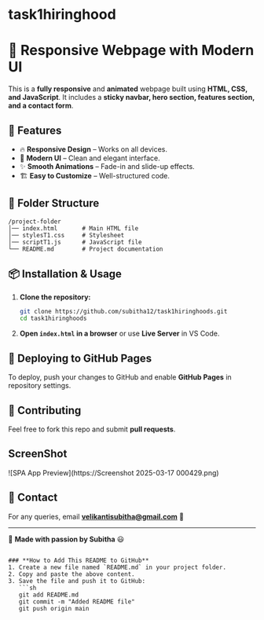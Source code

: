 # task1hiringhood
# 🚀 Responsive Webpage with Modern UI

This is a **fully responsive** and **animated** webpage built using **HTML, CSS, and JavaScript**. It includes a **sticky navbar, hero section, features section, and a contact form**.

## 🌟 Features
- 🔥 **Responsive Design** – Works on all devices.
- 🎨 **Modern UI** – Clean and elegant interface.
- ✨ **Smooth Animations** – Fade-in and slide-up effects.
- 🏗️ **Easy to Customize** – Well-structured code.

## 📂 Folder Structure
```
/project-folder
│── index.html       # Main HTML file
│── stylesT1.css     # Stylesheet
│── scriptT1.js      # JavaScript file
└── README.md        # Project documentation
```

## 📦 Installation & Usage
1. **Clone the repository:**
   ```sh
   git clone https://github.com/subitha12/task1hiringhoods.git
   cd task1hiringhoods
   ```
2. **Open `index.html` in a browser** or use **Live Server** in VS Code.

## 🚀 Deploying to GitHub Pages
To deploy, push your changes to GitHub and enable **GitHub Pages** in repository settings.

## 🤝 Contributing
Feel free to fork this repo and submit **pull requests**.
## ScreenShot
![SPA App Preview](https://Screenshot 2025-03-17 000429.png)

## 📧 Contact
For any queries, email **velikantisubitha@gmail.com** 📩

---

💙 **Made with passion by Subitha** 😃
```

### **How to Add This README to GitHub**
1. Create a new file named `README.md` in your project folder.
2. Copy and paste the above content.
3. Save the file and push it to GitHub:
   ```sh
   git add README.md
   git commit -m "Added README file"
   git push origin main
   ```
